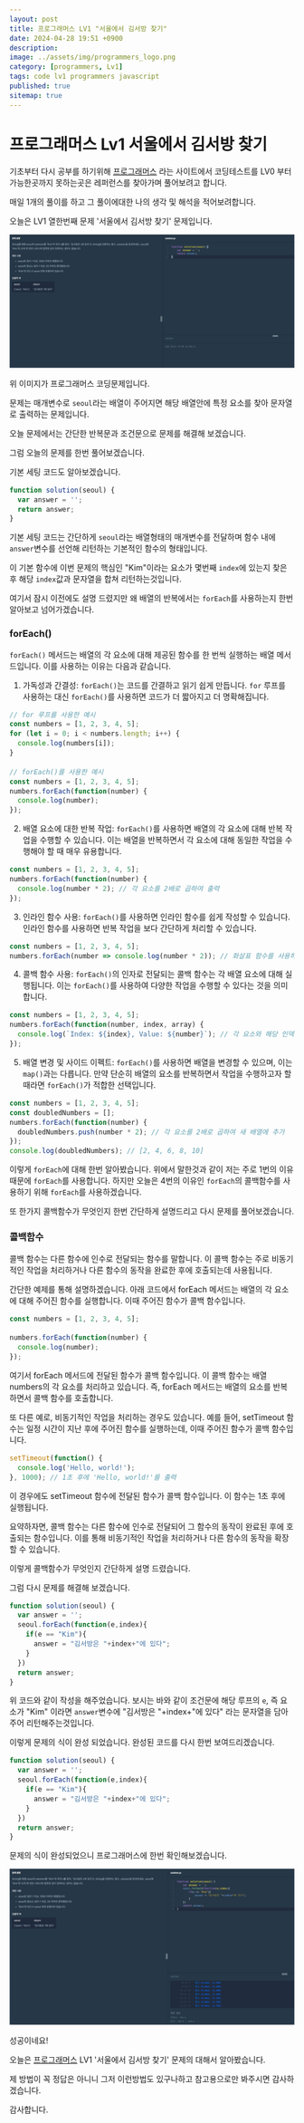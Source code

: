 ```yaml
---
layout: post
title: 프로그래머스 LV1 "서울에서 김서방 찾기"
date: 2024-04-28 19:51 +0900
description: 
image: ../assets/img/programmers_logo.png
category: [programmers, Lv1]
tags: code lv1 programmers javascript
published: true
sitemap: true
---
```


# 프로그래머스 Lv1 서울에서 김서방 찾기

  기초부터 다시 공부를 하기위해 [프로그래머스](https://programmers.co.kr/) 라는 사이트에서
  코딩테스트를 LV0 부터 가능한곳까지 못하는곳은 레퍼런스를 찾아가며 풀어보려고 합니다.
  
  매일 1개의 풀이를 하고 그 풀이에대한 나의 생각 및 해석을 적어보려합니다.

  오늘은 LV1 열한번째 문제 '서울에서 김서방 찾기' 문제입니다.

  ![프로그래머스 이미지](/assets/img/서울에서김서방찾기_01.jpg)

  위 이미지가 프로그래머스 코딩문제입니다.
  
  문제는 매개변수로 `seoul`라는 배열이 주어지면 해당 배열안에 특정 요소를 찾아 문자열로 출력하는 문제입니다.

  오늘 문제에서는 간단한 반복문과 조건문으로 문제를 해결해 보겠습니다.

  그럼 오늘의 문제를 한번 풀어보겠습니다.

  기본 세팅 코드도 알아보겠습니다.
  
```javascript
function solution(seoul) {
  var answer = '';
  return answer;
}
```

기본 세팅 코드는 간단하게 `seoul`라는 배열형태의 매개변수를 전달하며 함수 내에 `answer`변수를 선언해 리턴하는 기본적인 함수의 형태입니다.

이 기본 함수에 이번 문제의 핵심인 "Kim"이라는 요소가 몇번째 `index`에 있는지 찾은 후 해당 `index`값과 문자열을 합쳐 리턴하는것입니다.

여기서 잠시 이전에도 설명 드렸지만 왜 배열의 반복에서는 `forEach`를 사용하는지 한번 알아보고 넘어가겠습니다.

### forEach()
`forEach()` 메서드는 배열의 각 요소에 대해 제공된 함수를 한 번씩 실행하는 배열 메서드입니다. 이를 사용하는 이유는 다음과 같습니다.
  1. 가독성과 간결성: `forEach()`는 코드를 간결하고 읽기 쉽게 만듭니다. `for` 루프를 사용하는 대신 `forEach()`를 사용하면 코드가 더 짧아지고 더 명확해집니다.
```javascript
// for 루프를 사용한 예시
const numbers = [1, 2, 3, 4, 5];
for (let i = 0; i < numbers.length; i++) {
  console.log(numbers[i]);
}

// forEach()를 사용한 예시
const numbers = [1, 2, 3, 4, 5];
numbers.forEach(function(number) {
  console.log(number);
});
```
  2. 배열 요소에 대한 반복 작업: `forEach()`를 사용하면 배열의 각 요소에 대해 반복 작업을 수행할 수 있습니다. 이는 배열을 반복하면서 각 요소에 대해 동일한 작업을 수행해야 할 때 매우 유용합니다.
```javascript
const numbers = [1, 2, 3, 4, 5];
numbers.forEach(function(number) {
  console.log(number * 2); // 각 요소를 2배로 곱하여 출력
});
```
  3. 인라인 함수 사용: `forEach()`를 사용하면 인라인 함수를 쉽게 작성할 수 있습니다. 인라인 함수를 사용하면 반복 작업을 보다 간단하게 처리할 수 있습니다.
```javascript
const numbers = [1, 2, 3, 4, 5];
numbers.forEach(number => console.log(number * 2)); // 화살표 함수를 사용하여 인라인 함수 작성
```
  4. 콜백 함수 사용: `forEach()`의 인자로 전달되는 콜백 함수는 각 배열 요소에 대해 실행됩니다. 이는 `forEach()`를 사용하여 다양한 작업을 수행할 수 있다는 것을 의미합니다.
```javascript
const numbers = [1, 2, 3, 4, 5];
numbers.forEach(function(number, index, array) {
  console.log(`Index: ${index}, Value: ${number}`); // 각 요소와 해당 인덱스 출력
});
```
  5. 배열 변경 및 사이드 이펙트: `forEach()`를 사용하면 배열을 변경할 수 있으며, 이는 `map()`과는 다릅니다. 만약 단순히 배열의 요소를 반복하면서 작업을 수행하고자 할 때라면 `forEach()`가 적합한 선택입니다.
```javascript
const numbers = [1, 2, 3, 4, 5];
const doubledNumbers = [];
numbers.forEach(function(number) {
  doubledNumbers.push(number * 2); // 각 요소를 2배로 곱하여 새 배열에 추가
});
console.log(doubledNumbers); // [2, 4, 6, 8, 10]
```

이렇게 `forEach`에 대해 한번 알아봤습니다. 위에서 말한것과 같이 저는 주로 1번의 이유때문에 `forEach`를 사용합니다.
하지만 오늘은 4번의 이유인 `forEach`의 콜백함수를 사용하기 위해 `forEach`를 사용하겠습니다.

또 한가지 콜백함수가 무엇인지 한번 간단하게 설명드리고 다시 문제를 풀어보겠습니다.

### 콜백함수

콜백 함수는 다른 함수에 인수로 전달되는 함수를 말합니다. 이 콜백 함수는 주로 비동기적인 작업을 처리하거나 다른 함수의 동작을 완료한 후에 호출되는데 사용됩니다.

간단한 예제를 통해 설명하겠습니다. 아래 코드에서 forEach 메서드는 배열의 각 요소에 대해 주어진 함수를 실행합니다. 이때 주어진 함수가 콜백 함수입니다.

```javascript
const numbers = [1, 2, 3, 4, 5];

numbers.forEach(function(number) {
  console.log(number);
});
```

여기서 forEach 메서드에 전달된 함수가 콜백 함수입니다. 이 콜백 함수는 배열 numbers의 각 요소를 처리하고 있습니다. 즉, forEach 메서드는 배열의 요소를 반복하면서 콜백 함수를 호출합니다.

또 다른 예로, 비동기적인 작업을 처리하는 경우도 있습니다. 예를 들어, setTimeout 함수는 일정 시간이 지난 후에 주어진 함수를 실행하는데, 이때 주어진 함수가 콜백 함수입니다.

```javascript
setTimeout(function() {
  console.log('Hello, world!');
}, 1000); // 1초 후에 'Hello, world!'를 출력
```

이 경우에도 setTimeout 함수에 전달된 함수가 콜백 함수입니다. 이 함수는 1초 후에 실행됩니다.

요약하자면, 콜백 함수는 다른 함수에 인수로 전달되어 그 함수의 동작이 완료된 후에 호출되는 함수입니다. 이를 통해 비동기적인 작업을 처리하거나 다른 함수의 동작을 확장할 수 있습니다.

이렇게 콜백함수가 무엇인지 간단하게 설명 드렸습니다.

그럼 다시 문제를 해결해 보겠습니다.

```javascript
function solution(seoul) {
  var answer = '';
  seoul.forEach(function(e,index){
    if(e == "Kim"){
      answer = "김서방은 "+index+"에 있다";
    }
  })
  return answer;
}
```
위 코드와 같이 작성을 해주었습니다.
보시는 바와 같이 조건문에 해당 루프의 `e`, 즉 요소가 "Kim" 이라면 `answer`변수에 "김서방은 "+index+"에 있다" 라는 문자열을 담아주어 리턴해주는것입니다.

이렇게 문제의 식이 완성 되었습니다. 완성된 코드를 다시 한번 보여드리겠습니다.

```javascript
function solution(seoul) {
  var answer = '';
  seoul.forEach(function(e,index){
    if(e == "Kim"){
      answer = "김서방은 "+index+"에 있다";
    }
  })
  return answer;
}
```

문제의 식이 완성되었으니 프로그래머스에 한번 확인해보겠습니다.

![프로그래머스 이미지](/assets/img/서울에서김서방찾기_02.jpg)

성공이네요!

오늘은 [프로그래머스](https://programmers.co.kr/) LV1 '서울에서 김서방 찾기' 문제의 대해서 알아봤습니다.

제 방법이 꼭 정답은 아니니 그저 이런방법도 있구나하고 참고용으로만 봐주시면 감사하겠습니다.

감사합니다.